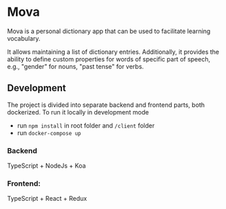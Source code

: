 # Mova
Mova is a personal dictionary app that can be used to facilitate learning vocabulary.

It allows maintaining a list of dictionary entries. Additionally, it provides the ability to define custom properties for words of specific part of speech, e.g., "gender" for nouns, "past tense" for verbs.

## Development
The project is divided into separate backend and frontend parts, both dockerized. To run it locally in development mode
- run `npm install` in root folder and `/client` folder
- run `docker-compose up`

### Backend
TypeScript + NodeJs + Koa

### Frontend: 
TypeScript + React + Redux
